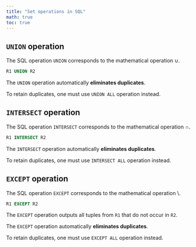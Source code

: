 ```yaml
---
title: "Set operations in SQL"
math: true
toc: true
---
```


## `UNION` operation

The SQL operation `UNION` corresponds to the mathematical operation $\cup$.

```sql
R1 UNION R2
```

The `UNION` operation automatically **eliminates duplicates**.

To retain duplicates, one must use `UNION ALL` operation instead.

## `INTERSECT` operation

The SQL operation `INTERSECT` corresponds to the mathematical operation $\cap$.

```sql
R1 INTERSECT R2
```

The `INTERSECT` operation automatically **eliminates duplicates**.

To retain duplicates, one must use `INTERSECT ALL` operation instead.

## `EXCEPT` operation

The SQL operation `EXCEPT` corresponds to the mathematical operation $\setminus$.

```sql
R1 EXCEPT R2
```

The `EXCEPT` operation outputs all tuples from `R1` that do not occur in `R2`.

The `EXCEPT` operation automatically **eliminates duplicates**.

To retain duplicates, one must use `EXCEPT ALL` operation instead.